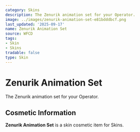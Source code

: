 ```yaml
---
category: Skins
description: The Zenurik animation set for your Operator.
image: ../images/zenurik-animation-set-e81bdddbcf.png
last_updated: '2025-09-17'
name: Zenurik Animation Set
source: WFCD
tags:
- Skin
- Skins
tradable: false
type: Skin
---
```


# Zenurik Animation Set

The Zenurik animation set for your Operator.

## Cosmetic Information

**Zenurik Animation Set** is a skin cosmetic item for Skins.

